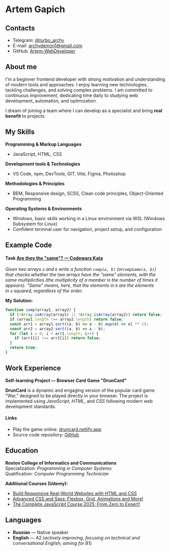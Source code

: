 # Artem Gapich

## Contacts

- Telegram: [@turbo_archy](https://t.me/turbo_archy)
- E-mail: archydemon1@gmail.com
- GitHub: [Artem-WebDeveloper](https://github.com/Artem-WebDeveloper)

## About me

I'm a beginner frontend developer with strong motivation and understanding of modern tools and approaches. I enjoy learning new technologies, tackling challenges, and solving complex problems. I am committed to continuous improvement, dedicating time daily to studying web development, automation, and optimization.

I dream of joining a team where I can develop as a specialist and bring **real benefit** to projects.

## My Skills

**Programming & Markup Languages**

- JavaScript, HTML, CSS

**Development tools & Technologies**

- VS Code, npm, DevTools, GIT, Vite, Figma, Photoshop

**Methodologies & Principles**

- BEM, Responsive design, SCSS, Clean code principles, Object-Oriented Programming

**Operating Systems & Environments**

- Windows, basic skills working in a Linux environment via WSL (Windows Subsystem for Linux)
- Confident terminal user for navigation, project setup, and configuration

## Example Code

#### Task [Are they the "same"? — Codewars Kata](https://www.codewars.com/kata/550498447451fbbd7600041c)

_Given two arrays `a` and `b` write a function `comp(a, b)` (or`compSame(a, b)`) that checks whether the two arrays have the "same" elements, with the same *multiplicities* (the multiplicity of a member is the number of times it appears). "Same" means, here, that the elements in `b` are the elements in `a` squared, regardless of the order._

**My Solution:**

```javascript
function comp(array1, array2) {
  if (!Array.isArray(array1) || !Array.isArray(array2)) return false;
  if (array1.length !== array2.length) return false;
  const arr1 = array1.sort((a, b) => a - b).map(el => el ** 2);
  const arr2 = array2.sort((a, b) => a - b);
  for (let i = 0; i < arr1.length; i++) {
    if (arr1[i] !== arr2[i]) return false;
  }
  return true;
}
```

## Work Experience

**Self-learning Project — Browser Card Game "DrunCard"**

**DrunCard** is a dynamic and engaging version of the popular card game "War," designed to be played directly in your browser. The project is implemented using _JavaScript_, _HTML_, and _CSS_ following modern web development standards.

#### Links

- Play the game online: [druncard.netlify.app](https://druncard.netlify.app/)
- Source code repository: [GitHub](https://github.com/Artem-WebDeveloper/druncard)

## Education

**Rostov College of Informatics and Communications**  
Specialization: _Programming in Computer Systems_  
Qualification: _Computer Programming Technician_

**Additional Courses (Udemy):**

- [Build Responsive Real-World Websites with HTML and CSS](https://www.udemy.com/course/design-and-develop-a-killer-website-with-html5-and-css3/)
- [Advanced CSS and Sass: Flexbox, Grid, Animations and More!](https://www.udemy.com/course/advanced-css-and-sass/)
- [The Complete JavaScript Course 2025: From Zero to Expert!](https://www.udemy.com/course/the-complete-javascript-course/)

## Languages

- **Russian** — Native speaker
- **English** — A2 (_actively improving, focusing on technical and conversational English, aiming for B1_)
